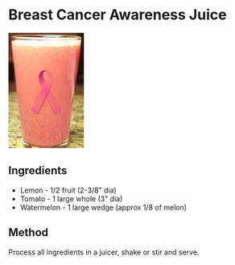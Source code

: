 # Breast Cancer Awareness Juice

![Breast Cancer Awareness Juice](./pics/breast_cancer_awareness.jpg)

## Ingredients

* Lemon - 1/2 fruit (2-3/8" dia)
* Tomato - 1 large whole (3" dia)
* Watermelon - 1 large wedge (approx 1/8 of melon)

## Method

Process all ingredients in a juicer, shake or stir and serve.
